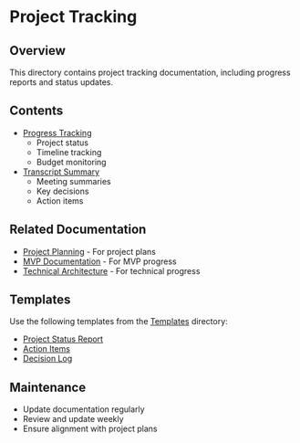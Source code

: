 # Project Tracking

## Overview
This directory contains project tracking documentation, including progress reports and status updates.

## Contents
- [Progress Tracking](00_progress-tracking.md)
  - Project status
  - Timeline tracking
  - Budget monitoring
- [Transcript Summary](transcriptSummary.md)
  - Meeting summaries
  - Key decisions
  - Action items

## Related Documentation
- [Project Planning](../planning/README.md) - For project plans
- [MVP Documentation](../mvp/README.md) - For MVP progress
- [Technical Architecture](../../technical/architecture/README.md) - For technical progress

## Templates
Use the following templates from the [Templates](../../../templates/project/) directory:
- [Project Status Report](../../../templates/project/status-report.md)
- [Action Items](../../../templates/project/action-items.md)
- [Decision Log](../../../templates/project/decision-log.md)

## Maintenance
- Update documentation regularly
- Review and update weekly
- Ensure alignment with project plans 